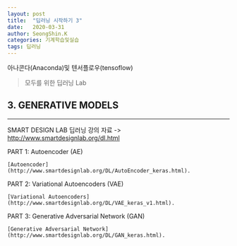 ```yaml
---
layout: post
title:  "딥러닝 시작하기 3"
date:   2020-03-31
author: SeongShin.K
categories: 기계학습및실습
tags: 딥러닝
---
```



아나콘다(Anaconda)및 텐서플로우(tensoflow) 


> 모두를 위한 딥러닝 Lab 

 
## 3. GENERATIVE MODELS
---
 SMART DESIGN LAB 딥러닝 강의 자료 ->  http://www.smartdesignlab.org/dl.html
 
PART 1: Autoencoder (AE)

    [Autoencoder](http://www.smartdesignlab.org/DL/AutoEncoder_keras.html).

PART 2: Variational Autoencoders (VAE)

    [Variational Autoencoders](http://www.smartdesignlab.org/DL/VAE_keras_v1.html).

PART 3: Generative Adversarial Network (GAN) 

    [Generative Adversarial Network](http://www.smartdesignlab.org/DL/GAN_keras.html).
  
